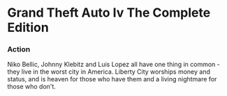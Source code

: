 # Grand Theft Auto Iv The Complete Edition

### Action

Niko Bellic, Johnny Klebitz and Luis Lopez all have one thing in common - they live in the worst city in America. Liberty City worships money and status, and is heaven for those who have them and a living nightmare for those who don't.